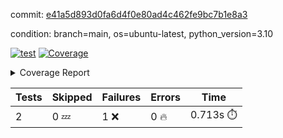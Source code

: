 commit: [e41a5d893d0fa6d4f0e80ad4c462fe9bc7b1e8a3](https://github.com/rcmdnk/python-template/tree/e41a5d893d0fa6d4f0e80ad4c462fe9bc7b1e8a3)

condition: branch=main, os=ubuntu-latest, python_version=3.10

[![test](https://github.com/rcmdnk/python-template/actions/workflows/test.yml/badge.svg)](https://github.com/rcmdnk/python-template/actions/runs/11716509458)
<a href="https://github.com/rcmdnk/python-template/blob/e41a5d893d0fa6d4f0e80ad4c462fe9bc7b1e8a3/README.md"><img alt="Coverage" src="https://img.shields.io/badge/Coverage-100%25-brightgreen.svg" /></a><details><summary>Coverage Report </summary><table><tr><th>File</th><th>Stmts</th><th>Miss</th><th>Cover</th></tr><tbody><tr><td><b>TOTAL</b></td><td><b>4</b></td><td><b>0</b></td><td><b>100%</b></td></tr></tbody></table></details>

| Tests | Skipped | Failures | Errors | Time |
| ----- | ------- | -------- | -------- | ------------------ |
| 2 | 0 :zzz: | 1 :x: | 0 :fire: | 0.713s :stopwatch: |

